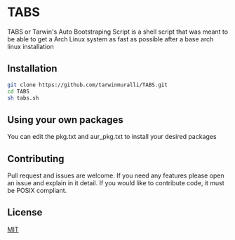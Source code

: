 # TABS
TABS or Tarwin's Auto Bootstraping Script is a shell script that was meant to be able to get a Arch Linux system as fast as possible after a base arch linux installation

## Installation

```bash
git clone https://github.com/tarwinmuralli/TABS.git
cd TABS
sh tabs.sh
```
## Using your own packages
You can edit the pkg.txt and aur_pkg.txt to install your desired packages

## Contributing
Pull request and issues are welcome.  If you need any features please open an issue and explain in it detail. If you would like to contribute code, it must be POSIX compliant.

## License
[MIT](https://choosealicense.com/licenses/mit/)


